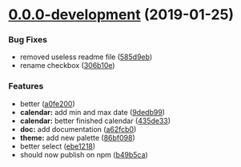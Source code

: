 # [0.0.0-development](https://github.com/dbenfouzari/modern-components/compare/0.5.1...0.0.0-development) (2019-01-25)


### Bug Fixes

* removed useless readme file ([585d9eb](https://github.com/dbenfouzari/modern-components/commit/585d9eb))
* rename checkbox ([306b10e](https://github.com/dbenfouzari/modern-components/commit/306b10e))


### Features

* better ([a0fe200](https://github.com/dbenfouzari/modern-components/commit/a0fe200))
* **calendar:** add min and max date ([9dedb99](https://github.com/dbenfouzari/modern-components/commit/9dedb99))
* **calendar:** better finished calendar ([435de33](https://github.com/dbenfouzari/modern-components/commit/435de33))
* **doc:** add documentation ([a62fcb0](https://github.com/dbenfouzari/modern-components/commit/a62fcb0))
* **theme:** add new palette ([86bf098](https://github.com/dbenfouzari/modern-components/commit/86bf098))
* better select ([ebe1218](https://github.com/dbenfouzari/modern-components/commit/ebe1218))
* should now publish on npm ([b49b5ca](https://github.com/dbenfouzari/modern-components/commit/b49b5ca))



